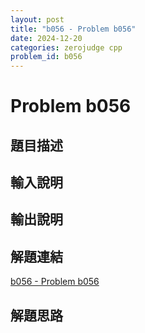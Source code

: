 ```yaml
---
layout: post
title: "b056 - Problem b056"
date: 2024-12-20
categories: zerojudge cpp
problem_id: b056
---
```


# Problem b056

## 題目描述



## 輸入說明



## 輸出說明



## 解題連結

[b056 - Problem b056](https://zerojudge.tw/ShowProblem?problemid=b056)

## 解題思路

